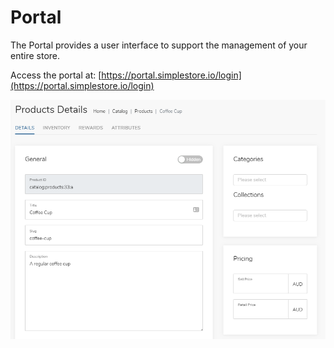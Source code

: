 # Portal

The Portal provides a user interface to support the management of your entire store.

Access the portal at: [https://portal.simplestore.io/login](https://portal.simplestore.io/login)

![](../../.gitbook/assets/image%20%287%29.png)

